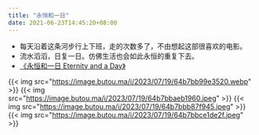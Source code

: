 ```yaml
---
title: "永恒和一日"
date: 2021-06-23T14:45:20+08:00
---
```

- 每天沿着这条河步行上下班，走的次数多了，不由想起这部很喜欢的电影。
- 流水滔滔，日复一日。仿佛生活也会如此永恒的重复下去。
- [《永恒和一日 Eternity and a Day》](https://movie.douban.com/subject/1293455/)

{{< img src="https://image.butou.ma/i/2023/07/19/64b7bb99e3520.webp" >}}
{{< img src="https://image.butou.ma/i/2023/07/19/64b7bbaeb1960.jpeg" >}}
{{< img src="https://image.butou.ma/i/2023/07/19/64b7bbb87f945.jpeg" >}}
{{< img src="https://image.butou.ma/i/2023/07/19/64b7bbce1de2f.jpeg" >}}
